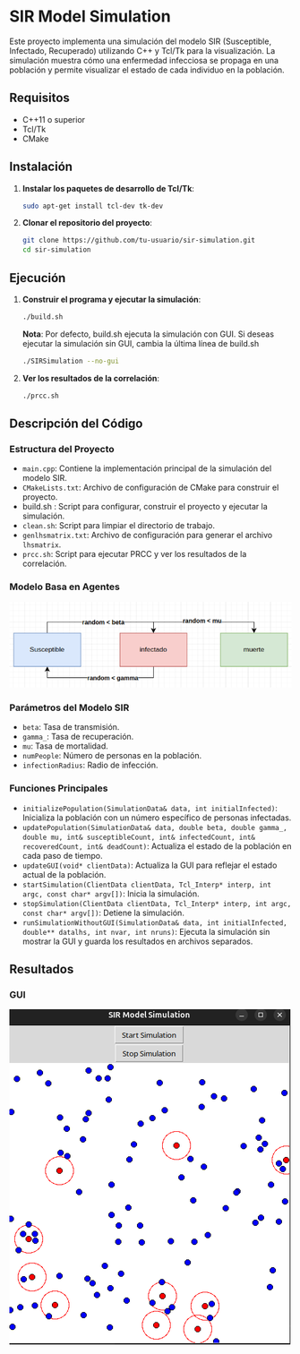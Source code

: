 # SIR Model Simulation

Este proyecto implementa una simulación del modelo SIR (Susceptible, Infectado, Recuperado) utilizando C++ y Tcl/Tk para la visualización. La simulación muestra cómo una enfermedad infecciosa se propaga en una población y permite visualizar el estado de cada individuo en la población.

## Requisitos

- C++11 o superior
- Tcl/Tk
- CMake

## Instalación

1. **Instalar los paquetes de desarrollo de Tcl/Tk**:
   ```sh
   sudo apt-get install tcl-dev tk-dev
   ```

2. **Clonar el repositorio del proyecto**:
   ```sh
   git clone https://github.com/tu-usuario/sir-simulation.git
   cd sir-simulation
   ```

## Ejecución

1. **Construir el programa y ejecutar la simulación**:
   ```sh
   ./build.sh
   ```

   **Nota**: Por defecto, build.sh ejecuta la simulación con GUI. Si deseas ejecutar la simulación sin GUI, cambia la última línea de build.sh

      ```sh
      ./SIRSimulation --no-gui
      ```

2. **Ver los resultados de la correlación**:
   ```sh
   ./prcc.sh
   ```

## Descripción del Código

### Estructura del Proyecto

- `main.cpp`: Contiene la implementación principal de la simulación del modelo SIR.
- `CMakeLists.txt`: Archivo de configuración de CMake para construir el proyecto.
- build.sh : Script para configurar, construir el proyecto y ejecutar la simulación.
- `clean.sh`: Script para limpiar el directorio de trabajo.
- `genlhsmatrix.txt`: Archivo de configuración para generar el archivo `lhsmatrix`.
- `prcc.sh`: Script para ejecutar PRCC y ver los resultados de la correlación.

### Modelo Basa en Agentes

![mba_sir](assets/mba_sir.png)

### Parámetros del Modelo SIR

- `beta`: Tasa de transmisión.
- `gamma_`: Tasa de recuperación.
- `mu`: Tasa de mortalidad.
- `numPeople`: Número de personas en la población.
- `infectionRadius`: Radio de infección.

### Funciones Principales

- `initializePopulation(SimulationData& data, int initialInfected)`: Inicializa la población con un número específico de personas infectadas.
- `updatePopulation(SimulationData& data, double beta, double gamma_, double mu, int& susceptibleCount, int& infectedCount, int& recoveredCount, int& deadCount)`: Actualiza el estado de la población en cada paso de tiempo.
- `updateGUI(void* clientData)`: Actualiza la GUI para reflejar el estado actual de la población.
- `startSimulation(ClientData clientData, Tcl_Interp* interp, int argc, const char* argv[])`: Inicia la simulación.
- `stopSimulation(ClientData clientData, Tcl_Interp* interp, int argc, const char* argv[])`: Detiene la simulación.
- `runSimulationWithoutGUI(SimulationData& data, int initialInfected, double** datalhs, int nvar, int nruns)`: Ejecuta la simulación sin mostrar la GUI y guarda los resultados en archivos separados.



## Resultados

### GUI

![SIR](assets/sir.png)

